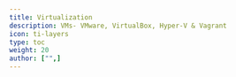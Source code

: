 ```yaml
---
title: Virtualization
description: VMs- VMware, VirtualBox, Hyper-V & Vagrant
icon: ti-layers
type: toc
weight: 20
author: ["",]
---
```

